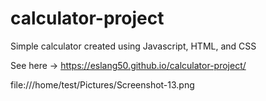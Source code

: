 # calculator-project

Simple calculator created using Javascript, HTML, and CSS

See here -> https://eslang50.github.io/calculator-project/

file:///home/test/Pictures/Screenshot-13.png
